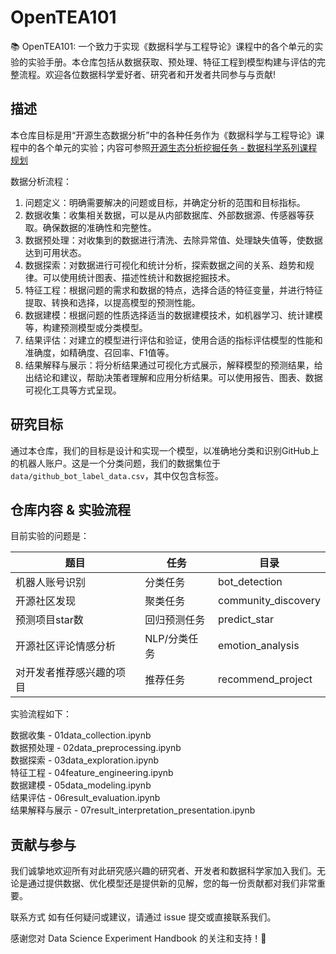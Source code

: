 # OpenTEA101

📚 OpenTEA101: 一个致力于实现《数据科学与工程导论》课程中的各个单元的实验的实验手册。本仓库包括从数据获取、预处理、特征工程到模型构建与评估的完整流程。欢迎各位数据科学爱好者、研究者和开发者共同参与与贡献!

## 描述
本仓库目标是用“开源生态数据分析”中的各种任务作为《数据科学与工程导论》课程中的各个单元的实验；内容可参照[开源生态分析挖掘任务 - 数据科学系列课程规划](https://xlab2017.yuque.com/msdpvs/me6vqg/pffx1f7lrqkbcegl?singleDoc#)

数据分析流程：
1. 问题定义：明确需要解决的问题或目标，并确定分析的范围和目标指标。
2. 数据收集：收集相关数据，可以是从内部数据库、外部数据源、传感器等获取。确保数据的准确性和完整性。
3. 数据预处理：对收集到的数据进行清洗、去除异常值、处理缺失值等，使数据达到可用状态。
4. 数据探索：对数据进行可视化和统计分析，探索数据之间的关系、趋势和规律。可以使用统计图表、描述性统计和数据挖掘技术。
5. 特征工程：根据问题的需求和数据的特点，选择合适的特征变量，并进行特征提取、转换和选择，以提高模型的预测性能。
6. 数据建模：根据问题的性质选择适当的数据建模技术，如机器学习、统计建模等，构建预测模型或分类模型。
7. 结果评估：对建立的模型进行评估和验证，使用合适的指标评估模型的性能和准确度，如精确度、召回率、F1值等。
8. 结果解释与展示：将分析结果通过可视化方式展示，解释模型的预测结果，给出结论和建议，帮助决策者理解和应用分析结果。可以使用报告、图表、数据可视化工具等方式呈现。

## 研究目标
通过本仓库，我们的目标是设计和实现一个模型，以准确地分类和识别GitHub上的机器人账户。这是一个分类问题，我们的数据集位于`data/github_bot_label_data.csv`，其中仅包含标签。

## 仓库内容 & 实验流程

目前实验的问题是：

| 题目                     | 任务         | 目录  |
| ------------------------ | ------------ |  -------------  |
| 机器人账号识别           | 分类任务     |  bot_detection |
| 开源社区发现             | 聚类任务     | community_discovery |
| 预测项目star数           | 回归预测任务     | predict_star |
| 开源社区评论情感分析     | NLP/分类任务 | emotion_analysis   |
| 对开发者推荐感兴趣的项目 | 推荐任务     | recommend_project |

实验流程如下：

数据收集 - 01data_collection.ipynb  
数据预处理 - 02data_preprocessing.ipynb  
数据探索 - 03data_exploration.ipynb  
特征工程 - 04feature_engineering.ipynb  
数据建模 - 05data_modeling.ipynb  
结果评估 - 06result_evaluation.ipynb  
结果解释与展示 - 07result_interpretation_presentation.ipynb  

## 贡献与参与
我们诚挚地欢迎所有对此研究感兴趣的研究者、开发者和数据科学家加入我们。无论是通过提供数据、优化模型还是提供新的见解，您的每一份贡献都对我们非常重要。

联系方式
如有任何疑问或建议，请通过 issue 提交或直接联系我们。

感谢您对 Data Science Experiment Handbook 的关注和支持！🌟

